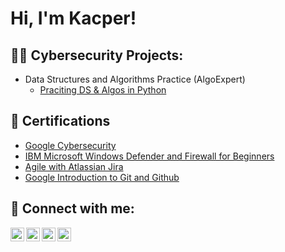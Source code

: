 <h1>Hi, I'm Kacper!</h1>

<h2>👨‍💻 Cybersecurity Projects:</h2>

- Data Structures and Algorithms Practice (AlgoExpert)
  - [Praciting DS & Algos in Python](https://github.com/kacperkolasa/temp)

<h2>📜 Certifications </h2>

- [Google Cybersecurity](https://coursera.org/verify/professional-cert/ZPQUJYYWUTLF)
- [IBM Microsoft Windows Defender and Firewall for Beginners](https://coursera.org/verify/H65CPFAKC8RL)
- [Agile with Atlassian Jira](https://coursera.org/verify/KGK9ZNQFZ8HE)
- [Google Introduction to Git and Github](https://coursera.org/verify/R93WK2REG2D7)

<h2> 🤳 Connect with me:</h2>

[<img align="left" alt="JoshMadakor | YouTube" width="22px" src="https://cdn.jsdelivr.net/npm/simple-icons@v3/icons/youtube.svg" />][youtube]
[<img align="left" alt="JoshMadakor | Twitter" width="22px" src="https://cdn.jsdelivr.net/npm/simple-icons@v3/icons/twitter.svg" />][twitter]
[<img align="left" alt="JoshMadakor | LinkedIn" width="22px" src="https://cdn.jsdelivr.net/npm/simple-icons@v3/icons/linkedin.svg" />][linkedin]
[<img align="left" alt="JoshMadakor | Instagram" width="22px" src="https://cdn.jsdelivr.net/npm/simple-icons@v3/icons/instagram.svg" />][instagram]

[twitter]: https://twitter.com/joshmadakor
[youtube]: https://www.youtube.com/c/joshmadakor
[instagram]: https://www.instagram.com/joshmadakor/
[linkedin]: https://linkedin.com/in/joshmadakor

<!--
**joshmadakor1/joshmadakor1** is a ✨ _special_ ✨ repository because its `README.md` (this file) appears on your GitHub profile.

Here are some ideas to get you started:

- 🔭 I’m currently working on ...
- 🌱 I’m currently learning ...
- 👯 I’m looking to collaborate on ...
- 🤔 I’m looking for help with ...
- 💬 Ask me about ...
- 📫 How to reach me: ...
- 😄 Pronouns: ...
- ⚡ Fun fact: ...
-->
